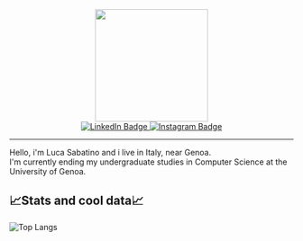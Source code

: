 <div id="header" align="center">
  <img src="https://media.giphy.com/media/yIomjPheQvvbiF9v7A/giphy.gif" width="200"/>
</div>
<div id="badges" align="center">
  <a href="https://www.linkedin.com/in/luca-sabatino-7984a614a/">
  <img src="https://img.shields.io/badge/LinkedIn-blue?style=for-the-badge&logo=linkedin&logoColor=white" alt="LinkedIn Badge"/>
  </a>
  <a href="https://www.instagram.com/lucapiccolosabato/">
  <img src="https://img.shields.io/badge/Instagram-red?style=for-the-badge&logo=instagram&logoColor=white" alt="Instagram Badge"/>
  </a><br>
  <img src="https://komarev.com/ghpvc/?username=Sabaz23&style=flat-square&color=blue" alt=""/>
</div>

---
<p>
  Hello, i'm Luca Sabatino and i live in Italy, near Genoa.<br>
  I'm currently ending my undergraduate studies in Computer Science at the University of Genoa.
</p>

<h2>📈Stats and cool data📈</h2>

![Top Langs](https://github-readme-stats.vercel.app/api/top-langs/?username=Sabaz23&layout=compact)
